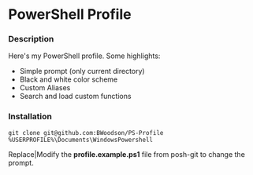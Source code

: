 # PowerShell Profile

### Description

Here's my PowerShell profile. Some highlights:

* Simple prompt (only current directory)
* Black and white color scheme
* Custom Aliases
* Search and load custom functions

### Installation

```
git clone git@github.com:BWoodson/PS-Profile %USERPROFILE%\Documents\WindowsPowershell
```

Replace|Modify the **profile.example.ps1** file from posh-git to change the prompt.